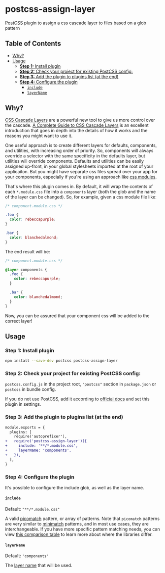 # postcss-assign-layer <!-- omit in toc -->

[PostCSS] plugin to assign a css cascade layer to files based on a glob pattern

[postcss]: https://github.com/postcss/postcss

## Table of Contents <!-- omit in toc -->

- [Why?](#why)
- [Usage](#usage)
  - [**Step 1:** Install plugin](#step-1-install-plugin)
  - [**Step 2:** Check your project for existing PostCSS config:](#step-2-check-your-project-for-existing-postcss-config)
  - [**Step 3:** Add the plugin to plugins list (at the end)](#step-3-add-the-plugin-to-plugins-list-at-the-end)
  - [**Step 4:** Configure the plugin](#step-4-configure-the-plugin)
    - [`include`](#include)
    - [`layerName`](#layername)

## Why?

[CSS Cascade Layers] are a powerful new tool to give us more control over the cascade. [A Complete Guide to CSS Cascade Layers] is an excellent introduction that goes in depth into the details of how it works and the reasons you might want to use it.

One useful approach is to create different layers for defaults, components, and utilities, with increasing order of priority. So, components will always override a selector with the same specificity in the defaults layer, but utilities will override components. Defaults and utilities can be easily assigned up-front, in your global stylesheets imported at the root of your applicaiton. But you might have separate css files spread over your app for your components, especially if you're using an approach like [css modules].

That's where this plugin comes in. By default, it will wrap the contents of each `*.module.css` file into a `components` layer (both the glob and the name of the layer can be changed). So, for example, given a css module file like:

```css
/* component.module.css */

.foo {
  color: rebeccapurple;
}

.bar {
  color: blanchedalmond;
}
```

The end result will be:

```css
/* component.module.css */

@layer components {
  .foo {
    color: rebeccapurple;
  }

  .bar {
    color: blanchedalmond;
  }
}
```

Now, you can be assured that your component css will be added to the correct layer!

## Usage

### **Step 1:** Install plugin

```sh
npm install --save-dev postcss postcss-assign-layer
```

### **Step 2:** Check your project for existing PostCSS config:

`postcss.config.js` in the project root, `"postcss"` section in `package.json` or `postcss` in bundle config.

If you do not use PostCSS, add it according to [official docs] and set this plugin in settings.

### **Step 3:** Add the plugin to plugins list (at the end)

```diff
module.exports = {
  plugins: [
    require('autoprefixer'),
+   require('postcss-assign-layer')({
+     include: '**/*.module.css',
+     layerName: 'components',
+   }),
  ],
}
```

### **Step 4:** Configure the plugin

It's possible to configure the include glob, as well as the layer name.

#### `include`

Default: `"**/*.module.css"`

A valid [picomatch] pattern, or array of patterns. Note that `picomatch` patterns are very similar to [minimatch] patterns, and in most use cases, they are interchangeable. If you have more specific pattern matching needs, you can view [this comparison table] to learn more about where the libraries differ.

#### `layerName`

Default: `'components'`

The [layer name] that will be used.

[css cascade layers]: https://www.w3.org/TR/css-cascade-5/#layering
[a complete guide to css cascade layers]: https://css-tricks.com/css-cascade-layers/
[css modules]: https://github.com/css-modules/css-modules
[official docs]: https://github.com/postcss/postcss#usage
[picomatch]: https://github.com/micromatch/picomatch#globbing-features
[minimatch]: https://github.com/isaacs/minimatch#readme
[this comparison table]: https://github.com/micromatch/picomatch#library-comparisons
[layer name]: https://www.w3.org/TR/css-cascade-5/#typedef-layer-name
